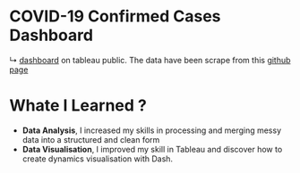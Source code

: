 # COVID-19 Confirmed Cases Dashboard 
↳ [dashboard](https://public.tableau.com/profile/axel.rasse#!/vizhome/covid_19_dashboard/Dashboard1?publish=yes) on tableau public. 
The data have been scrape from this [github page](https://github.com/CSSEGISandData/COVID-19)
# Whate I Learned ?

- **Data Analysis**, I increased my skills in processing and merging messy data into a structured and clean form  
- **Data Visualisation**, I improved my skill in Tableau and discover how to create dynamics visualisation with Dash.


